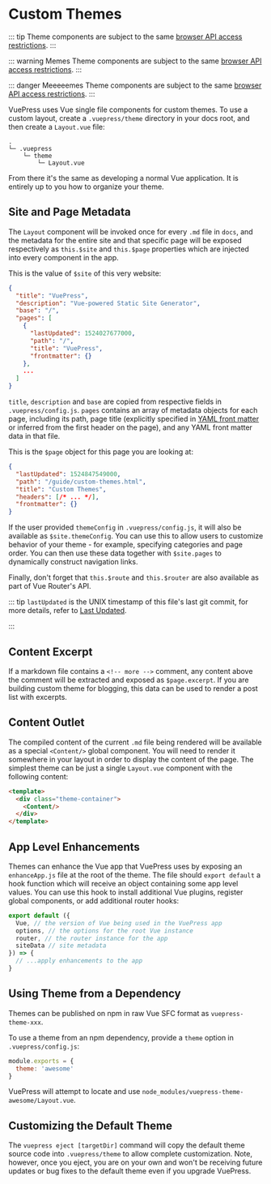 # Custom Themes

::: tip
Theme components are subject to the same [browser API access restrictions](./using-vue.md#browser-api-access-restrictions).
:::

::: warning Memes
Theme components are subject to the same [browser API access restrictions](./using-vue.md#browser-api-access-restrictions).
:::

::: danger Meeeeemes
Theme components are subject to the same [browser API access restrictions](./using-vue.md#browser-api-access-restrictions).
:::

VuePress uses Vue single file components for custom themes. To use a custom layout, create a `.vuepress/theme` directory in your docs root, and then create a `Layout.vue` file:

```
.
└─ .vuepress
	└─ theme
		└─ Layout.vue
```

From there it's the same as developing a normal Vue application. It is entirely up to you how to organize your theme.

## Site and Page Metadata

The `Layout` component will be invoked once for every `.md` file in `docs`, and the metadata for the entire site and that specific page will be exposed respectively as `this.$site` and `this.$page` properties which are injected into every component in the app.

This is the value of `$site` of this very website:

``` json
{
  "title": "VuePress",
  "description": "Vue-powered Static Site Generator",
  "base": "/",
  "pages": [
    {
      "lastUpdated": 1524027677000,
      "path": "/",
      "title": "VuePress",
      "frontmatter": {}
    },
    ...
  ]
}
```

`title`, `description` and `base` are copied from respective fields in `.vuepress/config.js`. `pages` contains an array of metadata objects for each page, including its path, page title (explicitly specified in [YAML front matter](./markdown.md#front-matter) or inferred from the first header on the page), and any YAML front matter data in that file.

This is the `$page` object for this page you are looking at:

``` json
{
  "lastUpdated": 1524847549000,
  "path": "/guide/custom-themes.html",
  "title": "Custom Themes",
  "headers": [/* ... */],
  "frontmatter": {}
}
```

If the user provided `themeConfig` in `.vuepress/config.js`, it will also be available as `$site.themeConfig`. You can use this to allow users to customize behavior of your theme - for example, specifying categories and page order. You can then use these data together with `$site.pages` to dynamically construct navigation links.

Finally, don't forget that `this.$route` and `this.$router` are also available as part of Vue Router's API.

::: tip
  `lastUpdated` is the UNIX timestamp of this file's last git commit, for more details, refer to [Last Updated](../default-theme-config/README.md#last-updated).

:::

## Content Excerpt

If a markdown file contains a `<!-- more -->` comment, any content above the comment will be extracted and exposed as `$page.excerpt`. If you are building custom theme for blogging, this data can be used to render a post list with excerpts.

## Content Outlet

The compiled content of the current `.md` file being rendered will be available as a special `<Content/>` global component. You will need to render it somewhere in your layout in order to display the content of the page. The simplest theme can be just a single `Layout.vue` component with the following content:

``` html
<template>
  <div class="theme-container">
    <Content/>
  </div>
</template>
```

## App Level Enhancements

Themes can enhance the Vue app that VuePress uses by exposing an `enhanceApp.js` file at the root of the theme. The file should `export default` a hook function which will receive an object containing some app level values. You can use this hook to install additional Vue plugins, register global components, or add additional router hooks:

``` js
export default ({
  Vue, // the version of Vue being used in the VuePress app
  options, // the options for the root Vue instance
  router, // the router instance for the app
  siteData // site metadata
}) => {
  // ...apply enhancements to the app
}
```

## Using Theme from a Dependency

Themes can be published on npm in raw Vue SFC format as `vuepress-theme-xxx`.

To use a theme from an npm dependency, provide a `theme` option in `.vuepress/config.js`:

``` js
module.exports = {
  theme: 'awesome'
}
```

VuePress will attempt to locate and use `node_modules/vuepress-theme-awesome/Layout.vue`.

## Customizing the Default Theme

The `vuepress eject [targetDir]` command will copy the default theme source code into `.vuepress/theme` to allow complete customization. Note, however, once you eject, you are on your own and won't be receiving future updates or bug fixes to the default theme even if you upgrade VuePress.
